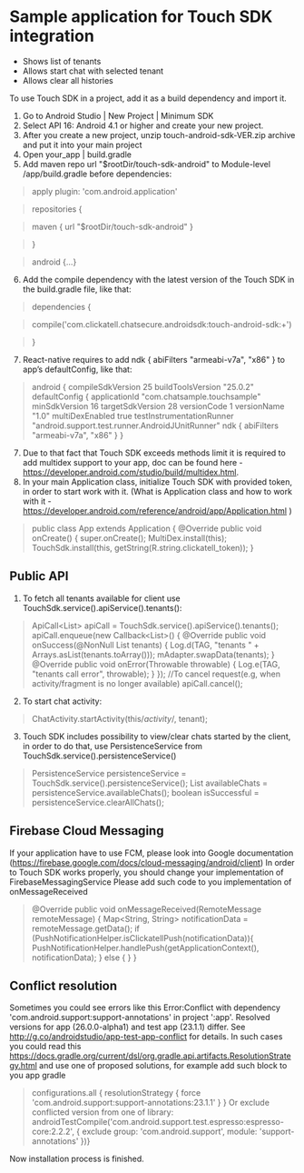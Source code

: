 # Sample application for Touch SDK integration

* Shows list of tenants
* Allows start chat with selected tenant
* Allows clear all histories

To use Touch SDK in a project, add it as a build dependency and import it.
1. Go to Android Studio | New Project | Minimum SDK
2. Select API 16: Android 4.1 or higher and create your new project.
3. After you create a new project, unzip touch-android-sdk-VER.zip archive and put it into your main project
4. Open your_app | build.gradle
5. Add maven repo url "$rootDir/touch-sdk-android" to Module-level /app/build.gradle before dependencies:
> apply plugin: 'com.android.application'

> repositories {

>   maven { url "$rootDir/touch-sdk-android" }

> }

> android {...}
6. Add the compile dependency with the latest version of the Touch SDK in the build.gradle file, like that:
> dependencies {

>   compile('com.clickatell.chatsecure.androidsdk:touch-android-sdk:+')

> }

7. React-native requires to add ndk { abiFilters "armeabi-v7a", "x86" } to app’s defaultConfig, like that:
> android {
>   compileSdkVersion 25
>   buildToolsVersion "25.0.2"
>   defaultConfig {
>       applicationId "com.chatsample.touchsample"
>       minSdkVersion 16
>       targetSdkVersion 28
>       versionCode 1
>       versionName "1.0"
>       multiDexEnabled true
>       testInstrumentationRunner "android.support.test.runner.AndroidJUnitRunner"
>       ndk {
>           abiFilters "armeabi-v7a", "x86"
>       }
>   }
7. Due to that fact that Touch SDK exceeds methods limit it is required to add multidex support to your app, doc can be found here - https://developer.android.com/studio/build/multidex.html.
8. In your main Application class, initialize Touch SDK with provided token, in order to start work with it. (What is Application class and how to work with it - https://developer.android.com/reference/android/app/Application.html )
> public class App extends Application {
>   @Override
>   public void onCreate() {
>       super.onCreate();
>       MultiDex.install(this);
> TouchSdk.install(this, getString(R.string.clickatell_token));
>   }

## Public API

1. To fetch all tenants available for client use TouchSdk.service().apiService().tenants():
> ApiCall<List<Tenant>> apiCall = TouchSdk.service().apiService().tenants();
> apiCall.enqueue(new Callback<List<Tenant>>() {
>   @Override
>   public void onSuccess(@NonNull List<Tenant> tenants) {
>       Log.d(TAG, "tenants " + Arrays.asList(tenants.toArray()));
>       mAdapter.swapData(tenants);
>   }
>   @Override
>   public void onError(Throwable throwable) {
>       Log.e(TAG, "tenants call error", throwable);
>   }
> });
> //To cancel request(e.g, when activity/fragment is no longer available)
> apiCall.cancel();
2. To start chat activity:
> ChatActivity.startActivity(this/*activity*/, tenant);
3. Touch SDK includes possibility to view/clear chats started by the client, in order to do
that, use PersistenceService from TouchSdk.service().persistenceService()
> PersistenceService persistenceService = TouchSdk.service().persistenceService();
> List<ChatModel> availableChats = persistenceService.availableChats();
> boolean isSuccessful = persistenceService.clearAllChats();

## Firebase Cloud Messaging

If your application have to use FCM, please look into Google documentation (https://firebase.google.com/docs/cloud-messaging/android/client)
In order to Touch SDK works properly, you should change your implementation of FirebaseMessagingService
Please add such code to you implementation of onMessageReceived
> @Override
> public void onMessageReceived(RemoteMessage remoteMessage) {
>   Map<String, String> notificationData = remoteMessage.getData();
>   if (PushNotificationHelper.isClickatellPush(notificationData)){
>       PushNotificationHelper.handlePush(getApplicationContext(), notificationData);
>   } else {
>       <Your code here>
>   }
> }

## Conflict resolution

Sometimes you could see errors like this
Error:Conflict with dependency 'com.android.support:support-annotations' in project ':app'. Resolved versions for app (26.0.0-alpha1) and test app (23.1.1) differ. See http://g.co/androidstudio/app-test-app-conflict for details.
In such cases you could read this https://docs.gradle.org/current/dsl/org.gradle.api.artifacts.ResolutionStrategy.html
and use one of proposed solutions, for example add such block to you app gradle
> configurations.all {
>   resolutionStrategy {
>       force 'com.android.support:support-annotations:23.1.1'
>   }
> }
Or exclude conflicted version from one of library:
> androidTestCompile('com.android.support.test.espresso:espresso-core:2.2.2', {
>   exclude group: 'com.android.support', module: 'support-annotations'
> })}

Now installation process is finished.
